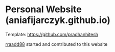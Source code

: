 # Personal Website (aniafijarczyk.github.io)

Template: https://github.com/pradhanhitesh

[rraadd88](https://github.com/rraadd88) started and contributed to this website
